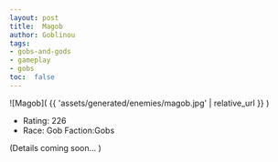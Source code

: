 ```yaml
---
layout: post
title:  Magob
author: Goblinou
tags:
- gobs-and-gods
- gameplay
- gobs
toc:  false
---
```


![Magob]( {{ 'assets/generated/enemies/magob.jpg' | relative_url }} )
- Rating: 226
- Race: Gob  Faction:Gobs

(Details coming soon... )